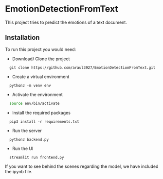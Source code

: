 # EmotionDetectionFromText
This project tries to predict the emotions of a text document.


## Installation

To run this project you would need:

- Download/ Clone the project

```git
  git clone https://github.com/araul3927/EmotionDetectionFromText.git
```

- Create a virtual environment

```python3
  python3 -m venv env
```

- Activate the environment
```bash
  source env/bin/activate
```

- Install the required packages

```python3
  pip3 install -r requirements.txt

``` 

- Run the server
```python3
  python3 backend.py

```

- Run the UI
```python3
  streamlit run frontend.py
```

If you want to see behind the scenes regarding the model, we have included the ipynb file.

